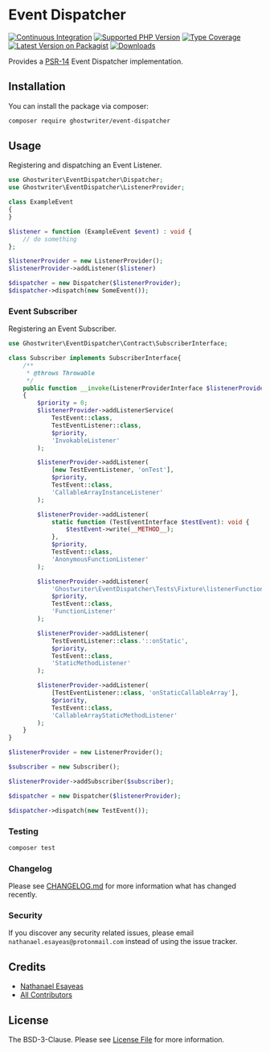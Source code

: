 # Event Dispatcher

[![Continuous Integration](https://github.com/ghostwriter/event-dispatcher/actions/workflows/continuous-integration.yml/badge.svg)](https://github.com/ghostwriter/event-dispatcher/actions/workflows/continuous-integration.yml)
[![Supported PHP Version](https://badgen.net/packagist/php/ghostwriter/event-dispatcher?color=8892bf)](https://www.php.net/supported-versions)
[![Type Coverage](https://shepherd.dev/github/ghostwriter/event-dispatcher/coverage.svg)](https://shepherd.dev/github/ghostwriter/event-dispatcher)
[![Latest Version on Packagist](https://badgen.net/packagist/v/ghostwriter/event-dispatcher)](https://packagist.org/packages/ghostwriter/event-dispatcher)
[![Downloads](https://badgen.net/packagist/dt/ghostwriter/event-dispatcher?color=blue)](https://packagist.org/packages/ghostwriter/event-dispatcher)

Provides a [PSR-14](https://www.php-fig.org/psr/psr-14/) Event Dispatcher implementation.

## Installation

You can install the package via composer:

``` bash
composer require ghostwriter/event-dispatcher
```

## Usage

Registering and dispatching an Event Listener.

```php
use Ghostwriter\EventDispatcher\Dispatcher;
use Ghostwriter\EventDispatcher\ListenerProvider;

class ExampleEvent
{
}

$listener = function (ExampleEvent $event) : void {
    // do something
};

$listenerProvider = new ListenerProvider();
$listenerProvider->addListener($listener)

$dispatcher = new Dispatcher($listenerProvider);
$dispatcher->dispatch(new SomeEvent());
```

### Event Subscriber

Registering an Event Subscriber.

```php
use Ghostwriter\EventDispatcher\Contract\SubscriberInterface;

class Subscriber implements SubscriberInterface{
    /**
     * @throws Throwable
     */
    public function __invoke(ListenerProviderInterface $listenerProvider): void
    {
        $priority = 0;
        $listenerProvider->addListenerService(
            TestEvent::class,
            TestEventListener::class,
            $priority,
            'InvokableListener'
        );

        $listenerProvider->addListener(
            [new TestEventListener, 'onTest'],
            $priority,
            TestEvent::class,
            'CallableArrayInstanceListener'
        );

        $listenerProvider->addListener(
            static function (TestEventInterface $testEvent): void {
                $testEvent->write(__METHOD__);
            },
            $priority,
            TestEvent::class,
            'AnonymousFunctionListener'
        );

        $listenerProvider->addListener(
            'Ghostwriter\EventDispatcher\Tests\Fixture\listenerFunction',
            $priority,
            TestEvent::class,
            'FunctionListener'
        );

        $listenerProvider->addListener(
            TestEventListener::class.'::onStatic',
            $priority,
            TestEvent::class,
            'StaticMethodListener'
        );

        $listenerProvider->addListener(
            [TestEventListener::class, 'onStaticCallableArray'],
            $priority,
            TestEvent::class,
            'CallableArrayStaticMethodListener'
        );
    }
}

$listenerProvider = new ListenerProvider();

$subscriber = new Subscriber();

$listenerProvider->addSubscriber($subscriber);

$dispatcher = new Dispatcher($listenerProvider);

$dispatcher->dispatch(new TestEvent());
```

### Testing

``` bash
composer test
```

### Changelog

Please see [CHANGELOG.md](./CHANGELOG.md) for more information what has changed recently.

### Security

If you discover any security related issues, please email `nathanael.esayeas@protonmail.com` instead of using the issue tracker.

## Credits

- [Nathanael Esayeas](https://github.com/ghostwriter)
- [All Contributors](https://github.com/ghostwriter/event-dispatcher/contributors)

## License

The BSD-3-Clause. Please see [License File](./LICENSE) for more information.
